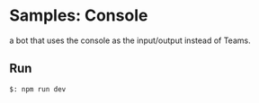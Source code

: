 # Samples: Console

a bot that uses the console as the input/output instead of Teams.

## Run

```bash
$: npm run dev
```
